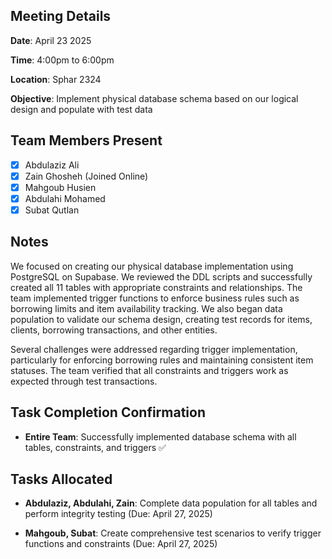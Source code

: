 ## Meeting Details

**Date**: April 23 2025

**Time**: 4:00pm to 6:00pm

**Location**: Sphar 2324

**Objective**: Implement physical database schema based on our logical design and populate with test data

## Team Members Present

- [x] Abdulaziz Ali
- [x] Zain Ghosheh (Joined Online)
- [x] Mahgoub Husien
- [x] Abdulahi Mohamed
- [x] Subat Qutlan

## Notes

We focused on creating our physical database implementation using PostgreSQL on Supabase. We reviewed the DDL scripts and successfully created all 11 tables with appropriate constraints and relationships. The team implemented trigger functions to enforce business rules such as borrowing limits and item availability tracking. We also began data population to validate our schema design, creating test records for items, clients, borrowing transactions, and other entities.

Several challenges were addressed regarding trigger implementation, particularly for enforcing borrowing rules and maintaining consistent item statuses. The team verified that all constraints and triggers work as expected through test transactions.

## Task Completion Confirmation

- **Entire Team**: Successfully implemented database schema with all tables, constraints, and triggers ✅

## Tasks Allocated

- **Abdulaziz, Abdulahi, Zain**: Complete data population for all tables and perform integrity testing (Due: April 27, 2025)

- **Mahgoub, Subat**: Create comprehensive test scenarios to verify trigger functions and constraints (Due: April 27, 2025)
